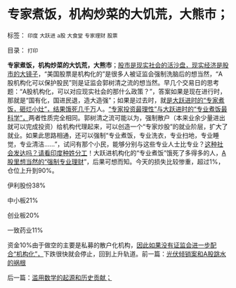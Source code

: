 # 专家煮饭，机构炒菜的大饥荒，大熊市；

标签： `印度` `大跃进` `a股` `大食堂` `专家理财` `股票` 

目录： `打印`

**专家煮饭，机构炒菜的大饥荒，大熊市**；[股市是现实社会的活沙盘，现实经济是股市的大镜子](../../../2011/12/29/A股百态是中国民主进程的活沙盘;中国国民民主素质确实低.md)，“美国股票是机构化的”是很多人被证监会强制洗脑后的想当然，“A股机构化可以保护股民”则是证监会郭树清之流的想当然。早几个交易日的思考题：“A股机构化，可以对应现实社会的那什么政策？”，答案如果是现在进行时，那就是“国有化，国进民退，造大造强”；如果是过去时，就[是大跃进时的“专家煮饭，砸烂小灶”，结果饿死几千万](../../../2012/9/28/A股“机构化”相当于大跃进的那种政策？.md)人。[“专家投资最理性”与大跃进时的“专业煮饭最科学”，](../../../2007/8/30/让“专家理财”买开放基金风险最大.md)两者性质完全相同。郭树清之流可能以为，强制散户（本来业余少量进出就可以完成投资）给机构代理起来，可以创造一个“专家炒股”的就业阶层，扩大了就业。如果此思路相通，还可以强制“专业煮饭，专业洗衣，专业扫地，专业睡觉，专业清洁……”，试问有那个小民，能够分别与这些专业人士比专业？[这种社会发达吗？请看印度种姓分工](../../../2012/2/27/印度种姓制度与户籍制度的异同.md)！大跃进机构化的“专业煮饭”饿死了多得多的人，[A股里想当然的“强制专业理财](../../../2012/1/5/证监会政策过度令A股熊遍全球.md)”，后果可想而知。今天的损失比较惨重，超过1%，仓位上升到90%。

伊利股份38%

中小板21%

创业板20%

一致药业11%

资金10%由于做空的主要是私募的散户化机构，[因此如果没有证监会进一步配合“机构化”，](../../../2012/7/16/如果公有制是低效益的，证监会的政策就在制造漫漫熊市.md)下跌很快就会停止，回到上升轨道。前一篇：[光伏倾销案和A股跳水的祸根](../../../2012/10/11/光伏倾销案和A股跳水的祸根.md)

后一篇：[滥用数学的起源和历史贡献；](../../../2012/10/12/滥用数学的起源和历史贡献；.md)